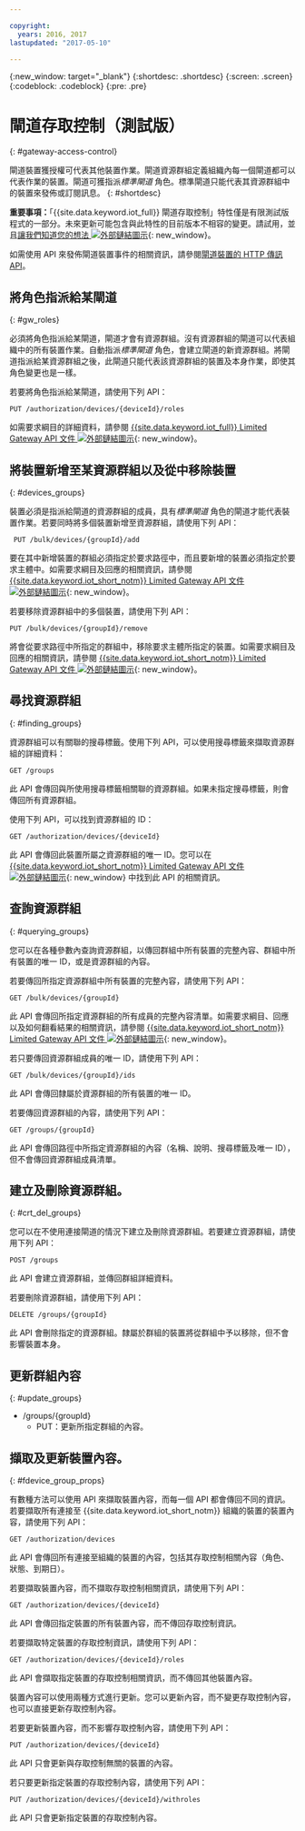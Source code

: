 ```yaml
---

copyright:
  years: 2016, 2017
lastupdated: "2017-05-10"

---
```


{:new_window: target="\_blank"}
{:shortdesc: .shortdesc}
{:screen: .screen}
{:codeblock: .codeblock}
{:pre: .pre}

# 閘道存取控制（測試版）
{: #gateway-access-control}

閘道裝置獲授權可代表其他裝置作業。閘道資源群組定義組織內每一個閘道都可以代表作業的裝置。閘道可獲指派*標準閘道* 角色。標準閘道只能代表其資源群組中的裝置來發佈或訂閱訊息。
{: #shortdesc}

**重要事項：**「{{site.data.keyword.iot_full}} 閘道存取控制」特性僅是有限測試版程式的一部分。未來更新可能包含與此特性的目前版本不相容的變更。請試用，並且[讓我們知道您的想法 ![外部鏈結圖示](../../../icons/launch-glyph.svg)](https://developer.ibm.com/answers/smart-spaces/17/internet-of-things.html){: new_window}。

如需使用 API 來發佈閘道裝置事件的相關資訊，請參閱[閘道裝置的 HTTP 傳訊 API](../gateways/gw_intro_api.html)。

## 將角色指派給某閘道
{: #gw_roles}

必須將角色指派給某閘道，閘道才會有資源群組。沒有資源群組的閘道可以代表組織中的所有裝置作業。自動指派*標準閘道* 角色，會建立閘道的新資源群組。將閘道指派給某資源群組之後，此閘道只能代表該資源群組的裝置及本身作業，即使其角色變更也是一樣。

若要將角色指派給某閘道，請使用下列 API：

```
PUT /authorization/devices/{deviceId}/roles
```

如需要求綱目的詳細資料，請參閱 [{{site.data.keyword.iot_full}} Limited Gateway API 文件 ![外部鏈結圖示](../../../icons/launch-glyph.svg "外部鏈結圖示")](https://docs.internetofthings.ibmcloud.com/apis/swagger/v0002-beta/security-gateway-beta.html#!/Limited_Gateway/put_authorization_devices_deviceId_roles){: new_window}。

## 將裝置新增至某資源群組以及從中移除裝置
{: #devices_groups}

裝置必須是指派給閘道的資源群組的成員，具有*標準閘道* 角色的閘道才能代表裝置作業。若要同時將多個裝置新增至資源群組，請使用下列 API：

```
 PUT /bulk/devices/{groupId}/add
```

要在其中新增裝置的群組必須指定於要求路徑中，而且要新增的裝置必須指定於要求主體中。如需要求綱目及回應的相關資訊，請參閱 [{{site.data.keyword.iot_short_notm}} Limited Gateway API 文件 ![外部鏈結圖示](../../../icons/launch-glyph.svg "外部鏈結圖示")](https://docs.internetofthings.ibmcloud.com/apis/swagger/v0002-beta/security-gateway-beta.html#!/Limited_Gateway/put_bulk_devices_groupId_add){: new_window}。

若要移除資源群組中的多個裝置，請使用下列 API：

```
PUT /bulk/devices/{groupId}/remove
```

將會從要求路徑中所指定的群組中，移除要求主體所指定的裝置。如需要求綱目及回應的相關資訊，請參閱 [{{site.data.keyword.iot_short_notm}} Limited Gateway API 文件 ![外部鏈結圖示](../../../icons/launch-glyph.svg "外部鏈結圖示")](https://docs.internetofthings.ibmcloud.com/apis/swagger/v0002-beta/security-gateway-beta.html#!/Limited_Gateway/put_bulk_devices_groupId_remove){: new_window}。

## 尋找資源群組
{: #finding_groups}

資源群組可以有關聯的搜尋標籤。使用下列 API，可以使用搜尋標籤來擷取資源群組的詳細資料：

```
GET /groups
```

此 API 會傳回與所使用搜尋標籤相關聯的資源群組。如果未指定搜尋標籤，則會傳回所有資源群組。<!-- For more information about the request schema, response, and how to page through results, see the [{{site.data.keyword.iot_short_notm}} API documentation](LINK TO CORRECT API). -->

使用下列 API，可以找到資源群組的 ID：

```
GET /authorization/devices/{deviceId}
```

此 API 會傳回此裝置所屬之資源群組的唯一 ID。您可以在 [{{site.data.keyword.iot_short_notm}} Limited Gateway API 文件 ![外部鏈結圖示](../../../icons/launch-glyph.svg "外部鏈結圖示")](https://docs.internetofthings.ibmcloud.com/apis/swagger/v0002-beta/security-gateway-beta.html#!/Limited_Gateway/get_authorization_devices_deviceId){: new_window} 中找到此 API 的相關資訊。


## 查詢資源群組
{: #querying_groups}

您可以在各種參數內查詢資源群組，以傳回群組中所有裝置的完整內容、群組中所有裝置的唯一 ID，或是資源群組的內容。

若要傳回所指定資源群組中所有裝置的完整內容，請使用下列 API：

```
GET /bulk/devices/{groupId}
```

此 API 會傳回所指定資源群組的所有成員的完整內容清單。如需要求綱目、回應以及如何翻看結果的相關資訊，請參閱 [{{site.data.keyword.iot_short_notm}} Limited Gateway API 文件 ![外部鏈結圖示](../../../icons/launch-glyph.svg "外部鏈結圖示")](https://docs.internetofthings.ibmcloud.com/apis/swagger/v0002-beta/security-gateway-beta.html#!/Limited_Gateway/get_bulk_devices_groupId){: new_window}。

若只要傳回資源群組成員的唯一 ID，請使用下列 API：

```
GET /bulk/devices/{groupId}/ids
```

此 API 會傳回隸屬於資源群組的所有裝置的唯一 ID。<!-- For more information on the request schema and responses, see the [{{site.data.keyword.iot_short_notm}} API documentation](LINK TO CORRECT API). -->

若要傳回資源群組的內容，請使用下列 API：

```
GET /groups/{groupId}
```

此 API 會傳回路徑中所指定資源群組的內容（名稱、說明、搜尋標籤及唯一 ID），但不會傳回資源群組成員清單。<!-- For more information on the request schema and responses, see the [{{site.data.keyword.iot_short_notm}} API documentation](LINK TO CORRECT API). -->

## 建立及刪除資源群組。
{: #crt_del_groups}

您可以在不使用連接閘道的情況下建立及刪除資源群組。若要建立資源群組，請使用下列 API：

```
POST /groups
```

此 API 會建立資源群組，並傳回群組詳細資料。<!-- For details on the request schema and the responses, see the [{{site.data.keyword.iot_short_notm}} API documentation](LINK TO CORRECT API). -->

若要刪除資源群組，請使用下列 API：

```
DELETE /groups/{groupId}
```

此 API 會刪除指定的資源群組。隸屬於群組的裝置將從群組中予以移除，但不會影響裝置本身。<!-- For more information, see the [{{site.data.keyword.iot_short_notm}} API documentation](LINK TO CORRECT API). -->

## 更新群組內容
{: #update_groups}

  - /groups/{groupId}
    - PUT：更新所指定群組的內容。

## 擷取及更新裝置內容。
{: #fdevice_group_props}

有數種方法可以使用 API 來擷取裝置內容，而每一個 API 都會傳回不同的資訊。若要擷取所有連接至 {{site.data.keyword.iot_short_notm}} 組織的裝置的裝置內容，請使用下列 API：

```
GET /authorization/devices

```

此 API 會傳回所有連接至組織的裝置的內容，包括其存取控制相關內容（角色、狀態、到期日）。<!-- For more information on responses and how to page through results, see the [{{site.data.keyword.iot_short_notm}} API documentation](LINK TO CORRECT API). -->

若要擷取裝置內容，而不擷取存取控制相關資訊，請使用下列 API：

```
GET /authorization/devices/{deviceId}
```

此 API 會傳回指定裝置的所有裝置內容，而不傳回存取控制資訊。<!-- For more information, see the [{{site.data.keyword.iot_short_notm}} device model documentation](LINK TO DEVICE MODEL) and [API documentation](LINK TO CORRECT API). -->

若要擷取特定裝置的存取控制資訊，請使用下列 API：

```
GET /authorization/devices/{deviceId}/roles
```

此 API 會擷取指定裝置的存取控制相關資訊，而不傳回其他裝置內容。<!-- For more information on the request schema and responses, see the [{{site.data.keyword.iot_short_notm}} API documentation](LINK TO CORRECT API). -->

裝置內容可以使用兩種方式進行更新。您可以更新內容，而不變更存取控制內容，也可以直接更新存取控制內容。

若要更新裝置內容，而不影響存取控制內容，請使用下列 API：

```
PUT /authorization/devices/{deviceId}
```

此 API 只會更新與存取控制無關的裝置的內容。<!-- For more information on request schema, see the [{{site.data.keyword.iot_short_notm}} API documentation](LINK TO CORRECT API). -->

若只要更新指定裝置的存取控制內容，請使用下列 API：

```
PUT /authorization/devices/{deviceId}/withroles
```

此 API 只會更新指定裝置的存取控制內容。<!-- For more information on the request schema, see the [{{site.data.keyword.iot_short_notm}} API documentation](LINK TO CORRECT API). -->
